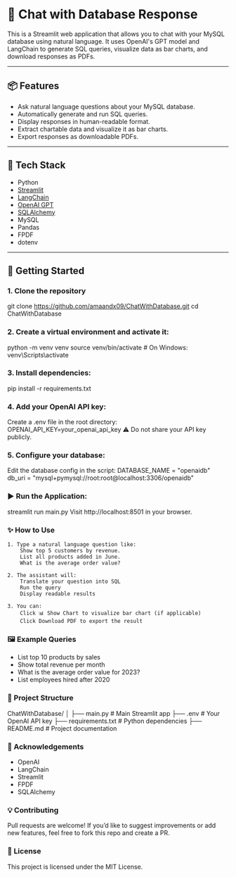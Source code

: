 # 💬 Chat with Database Response

This is a Streamlit web application that allows you to chat with your MySQL database using natural language. It uses OpenAI's GPT model and LangChain to generate SQL queries, visualize data as bar charts, and download responses as PDFs.

---

## 📦 Features

- Ask natural language questions about your MySQL database.
- Automatically generate and run SQL queries.
- Display responses in human-readable format.
- Extract chartable data and visualize it as bar charts.
- Export responses as downloadable PDFs.

---

## 🧰 Tech Stack

- Python
- [Streamlit](https://streamlit.io/)
- [LangChain](https://www.langchain.com/)
- [OpenAI GPT](https://platform.openai.com/)
- [SQLAlchemy](https://www.sqlalchemy.org/)
- MySQL
- Pandas
- FPDF
- dotenv

---

## 🚀 Getting Started

### 1. Clone the repository

git clone https://github.com/amaandx09/ChatWithDatabase.git
cd ChatWithDatabase

### 2. Create a virtual environment and activate it:
python -m venv venv
source venv/bin/activate   # On Windows: venv\Scripts\activate

### 3. Install dependencies:
pip install -r requirements.txt

### 4. Add your OpenAI API key:
Create a .env file in the root directory:
OPENAI_API_KEY=your_openai_api_key
⚠️ Do not share your API key publicly.

### 5. Configure your database:
Edit the database config in the script:
DATABASE_NAME = "openaidb"
db_uri = "mysql+pymysql://root:root@localhost:3306/openaidb"

### ▶️ Run the Application:
streamlit run main.py
Visit http://localhost:8501 in your browser.


### ✨ How to Use
    1. Type a natural language question like:
        Show top 5 customers by revenue.
        List all products added in June.
        What is the average order value?

    2. The assistant will:
        Translate your question into SQL
        Run the query
        Display readable results

    3. You can:
        Click 📊 Show Chart to visualize bar chart (if applicable)
        Click Download PDF to export the result

### 🖼 Example Queries
- List top 10 products by sales
- Show total revenue per month
- What is the average order value for 2023?
- List employees hired after 2020

### 📂 Project Structure
ChatWithDatabase/
│
├── main.py               # Main Streamlit app
├── .env                  # Your OpenAI API key
├── requirements.txt      # Python dependencies
├── README.md             # Project documentation


### 🙏 Acknowledgements
- OpenAI
- LangChain
- Streamlit
- FPDF
- SQLAlchemy

### 💡 Contributing
Pull requests are welcome! If you’d like to suggest improvements or add new features, feel free to fork this repo and create a PR.

### 📄 License
This project is licensed under the MIT License.



